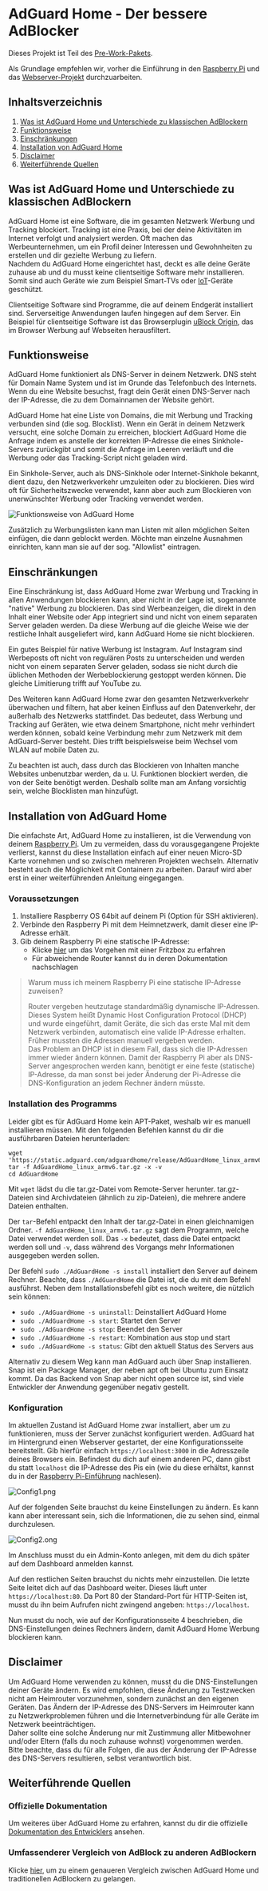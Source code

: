 # AdGuard Home - Der bessere AdBlocker

Dieses Projekt ist Teil des [Pre-Work-Pakets](../../../collection-it-prwrkpckg).

Als Grundlage empfehlen wir, vorher die Einführung in den [Raspberry Pi](../../../ge-it-prwrkpckg-raspberrypi) und das [Webserver-Projekt](../../../si-it-prwrkpckg-webserver) durchzuarbeiten.

## Inhaltsverzeichnis
1. [Was ist AdGuard Home und Unterschiede zu klassischen AdBlockern](#was-ist-adguard-home-und-unterschiede-zu-klassischen-adblockern)
2. [Funktionsweise](#funktionsweise)
3. [Einschränkungen](#einschränkungen)
4. [Installation von AdGuard Home](#installation-von-adguard-home)
5. [Disclaimer](#disclaimer)
6. [Weiterführende Quellen](#weiterführende-quellen)


## Was ist AdGuard Home und Unterschiede zu klassischen AdBlockern
AdGuard Home ist eine Software, die im gesamten Netzwerk Werbung und Tracking blockiert. Tracking ist eine Praxis, bei der deine Aktivitäten im Internet verfolgt und analysiert werden. Oft machen das Werbeunternehmen, um ein Profil deiner Interessen und Gewohnheiten zu erstellen und dir gezielte Werbung zu liefern.  
Nachdem du AdGuard Home eingerichtet hast, deckt es alle deine Geräte zuhause ab und du musst keine clientseitige Software mehr installieren. Somit sind auch Geräte wie zum Beispiel Smart-TVs oder [IoT](https://www.bsi.bund.de/DE/Themen/Verbraucherinnen-und-Verbraucher/Informationen-und-Empfehlungen/Internet-der-Dinge-Smart-leben/internet-der-dinge-smart-leben_node.html)-Geräte geschützt.  

Clientseitige Software sind Programme, die auf deinem Endgerät installiert sind. Serverseitige Anwendungen laufen hingegen auf dem Server.
Ein Beispiel für clientseitige Software ist das Browserplugin [uBlock Origin](https://ublockorigin.com/de), das im Browser Werbung auf Webseiten herausfiltert.

## Funktionsweise
AdGuard Home funktioniert als DNS-Server in deinem Netzwerk. DNS steht für Domain Name System und ist im Grunde das Telefonbuch des Internets. Wenn du eine Website besuchst, fragt dein Gerät einen DNS-Server nach der IP-Adresse, die zu dem Domainnamen der Website gehört.

AdGuard Home hat eine Liste von Domains, die mit Werbung und Tracking verbunden sind (die sog. Blocklist). Wenn ein Gerät in deinem Netzwerk versucht, eine solche Domain zu erreichen, blockiert AdGuard Home die Anfrage indem es anstelle der korrekten IP-Adresse die eines Sinkhole-Servers zurückgibt und somit die Anfrage im Leeren verläuft und die Werbung oder das Tracking-Script nicht geladen wird.

Ein Sinkhole-Server, auch als DNS-Sinkhole oder Internet-Sinkhole bekannt, dient dazu, den Netzwerkverkehr umzuleiten oder zu blockieren. Dies wird oft für Sicherheitszwecke verwendet, kann aber auch zum Blockieren von unerwünschter Werbung oder Tracking verwendet werden.  

![Funktionsweise von AdGuard Home](rsc/Funktionsweise.png "https://www.enisa.europa.eu/topics/incident-response/glossary/dns-sinkhole")

Zusätzlich zu Werbungslisten kann man Listen mit allen möglichen Seiten einfügen, die dann geblockt werden. Möchte man einzelne Ausnahmen einrichten, kann man sie auf der sog. "Allowlist" eintragen.


## Einschränkungen
Eine Einschränkung ist, dass AdGuard Home zwar Werbung und Tracking in allen Anwendungen blockieren kann, aber nicht in der Lage ist, sogenannte "native" Werbung zu blockieren. Das sind Werbeanzeigen, die direkt in den Inhalt einer Website oder App integriert sind und nicht von einem separaten Server geladen werden. Da diese Werbung auf die gleiche Weise wie der restliche Inhalt ausgeliefert wird, kann AdGuard Home sie nicht blockieren.

Ein gutes Beispiel für native Werbung ist Instagram. Auf Instagram sind Werbeposts oft nicht von regulären Posts zu unterscheiden und werden nicht von einem separaten Server geladen, sodass sie nicht durch die üblichen Methoden der Werbeblockierung gestoppt werden können. Die gleiche Limitierung trifft auf YouTube zu.

Des Weiteren  kann AdGuard Home zwar den gesamten Netzwerkverkehr überwachen und filtern, hat aber keinen Einfluss auf den Datenverkehr, der außerhalb des Netzwerks stattfindet. Das bedeutet, dass Werbung und Tracking auf Geräten, wie etwa deinem Smartphone, nicht mehr verhindert werden können, sobald keine Verbindung mehr zum Netzwerk mit dem AdGuard-Server besteht. Dies trifft beispielsweise beim Wechsel vom WLAN auf mobile Daten zu.

Zu beachten ist auch, dass durch das Blockieren von Inhalten manche Websites unbenutzbar werden, da u. U. Funktionen blockiert werden, die von der Seite benötigt werden. Deshalb sollte man am Anfang vorsichtig sein, welche Blocklisten man hinzufügt.


## Installation von AdGuard Home
Die einfachste Art, AdGuard Home zu installieren, ist die Verwendung von deinem [Raspberry Pi](../../../ge-it-prwrkpckg-raspberrypi). Um zu vermeiden, dass du vorausgegangene Projekte verlierst, kannst du diese Installation einfach auf einer neuen Micro-SD Karte vornehmen und so zwischen mehreren Projekten wechseln. Alternativ besteht auch die Möglichkeit mit Containern zu arbeiten. Darauf wird aber erst in einer weiterführenden Anleitung eingegangen.  

### Voraussetzungen
1. Installiere Raspberry OS 64bit auf deinem Pi (Option für SSH aktivieren).
2. Verbinde den Raspberry Pi mit dem Heimnetzwerk, damit dieser eine IP-Adresse erhält.
3. Gib deinem Raspberry Pi eine statische IP-Adresse:
    - Klicke [hier](https://avm.de/service/wissensdatenbank/dok/FRITZ-Box-7590/201_Netzwerkgerat-immer-die-gleiche-IP-Adresse-von-FRITZ-Box-zuweisen-lassen/#:~:text=Benutzeroberfl%C3%A4che%20der%20FRITZ!-,Klicken%20Sie%20im%20Men%C3%BC%20%22Heimnetz%22%20auf%20%22Netzwerk%22.,gleiche%20IPv4%2DAdresse%20zuweisen%22.) um das Vorgehen mit einer Fritzbox zu erfahren
    - Für abweichende Router kannst du in deren Dokumentation nachschlagen

> Warum muss ich meinem Raspberry Pi eine statische IP-Adresse zuweisen?  
>
> Router vergeben heutzutage standardmäßig dynamische IP-Adressen. Dieses System heißt Dynamic Host Configuration Protocol (DHCP) und wurde eingeführt, damit Geräte, die sich das erste Mal mit dem Netzwerk verbinden, automatisch eine valide IP-Adresse erhalten. Früher mussten die Adressen manuell vergeben werden.  
> Das Problem an DHCP ist in diesem Fall, dass sich die IP-Adressen immer wieder ändern können. Damit der Raspberry Pi aber als DNS-Server angesprochen werden kann, benötigt er eine feste (statische) IP-Adresse, da man sonst bei jeder Änderung der Pi-Adresse die DNS-Konfiguration an jedem Rechner ändern müsste.


### Installation des Programms
Leider gibt es für AdGuard Home kein APT-Paket, weshalb wir es manuell installieren müssen.
Mit den folgenden Befehlen kannst du dir die ausführbaren Dateien herunterladen:
```
wget 'https://static.adguard.com/adguardhome/release/AdGuardHome_linux_armv6.tar.gz'
tar -f AdGuardHome_linux_armv6.tar.gz -x -v
cd AdGuardHome
```
Mit `wget` lädst du die tar.gz-Datei vom Remote-Server herunter. tar.gz-Dateien sind Archivdateien (ähnlich zu zip-Dateien), die mehrere andere Dateien enthalten.

Der `tar`-Befehl entpackt den Inhalt der tar.gz-Datei in einen gleichnamigen Ordner. 
`-f AdGuardHome_linux_armv6.tar.gz` sagt dem Programm, welche Datei verwendet werden soll.
Das `-x` bedeutet, dass die Datei entpackt werden soll und `-v`, dass während des Vorgangs mehr Informationen ausgegeben werden sollen.


Der Befehl `sudo ./AdGuardHome -s install` installiert den Server auf deinem Rechner. Beachte, dass `./AdGuardHome` die Datei ist, die du mit dem Befehl ausführst.
Neben dem Installationsbefehl gibt es noch weitere, die nützlich sein können:
- `sudo ./AdGuardHome -s uninstall`: Deinstalliert AdGuard Home
- `sudo ./AdGuardHome -s start`: Startet den Server
- `sudo ./AdGuardHome -s stop`: Beendet den Server
- `sudo ./AdGuardHome -s restart`: Kombination aus stop und start
- `sudo ./AdGuardHome -s status`: Gibt den aktuell Status des Servers aus

Alternativ zu diesem Weg kann man AdGuard auch über Snap installieren. Snap ist ein Package Manager, der neben apt oft bei Ubuntu zum Einsatz kommt. Da das Backend von Snap aber nicht open source ist, sind viele Entwickler der Anwendung gegenüber negativ gestellt.

### Konfiguration
Im aktuellen Zustand ist AdGuard Home zwar installiert, aber um zu funktionieren, muss der Server zunächst konfiguriert werden.
AdGuard hat im Hintergrund einen Webserver gestartet, der eine Konfigurationsseite bereitstellt. Gib hierfür einfach `https://localhost:3000` in die Adresszeile deines Browsers ein. Befindest du dich auf einem anderen PC, dann gibst du statt `localhost` die IP-Adresse des Pis ein (wie du diese erhältst, kannst du in der [Raspberry Pi-Einführung](../../../ge-it-prwrkpckg-raspberrypi#ip-adresse-herausfinden) nachlesen).

![Config1.png](rsc/Config1.png)

Auf der folgenden Seite brauchst du keine Einstellungen zu ändern. Es kann kann aber interessant sein, sich die Informationen, die zu sehen sind, einmal durchzulesen.

![Config2.ong](rsc/Config2.png)

Im Anschluss musst du ein Admin-Konto anlegen, mit dem du dich später auf dem Dashboard anmelden kannst.

Auf den restlichen Seiten brauchst du nichts mehr einzustellen. 
Die letzte Seite leitet dich auf das Dashboard weiter. Dieses läuft unter `https://localhost:80`. Da Port 80 der Standard-Port für HTTP-Seiten ist, musst du ihn beim Aufrufen nicht zwingend angeben: `https://localhost`.

Nun musst du noch, wie auf der Konfigurationsseite 4 beschrieben, die DNS-Einstellungen deines Rechners ändern, damit AdGuard Home Werbung blockieren kann.

## Disclaimer
Um AdGuard Home verwenden zu können, musst du die DNS-Einstellungen deiner Geräte ändern. Es wird empfohlen, diese Änderung zu Testzwecken nicht am Heimrouter vorzunehmen, sondern zunächst an den eigenen Geräten. Das Ändern der IP-Adresse des DNS-Servers im Heimrouter kann zu Netzwerkproblemen führen und die Internetverbindung für alle Geräte im Netzwerk beeinträchtigen.  
Daher sollte eine solche Änderung nur mit Zustimmung aller Mitbewohner und/oder Eltern (falls du noch zuhause wohnst) vorgenommen werden. Bitte beachte, dass du für alle Folgen, die aus der Änderung der IP-Adresse des DNS-Servers resultieren, selbst verantwortlich bist.

## Weiterführende Quellen

### Offizielle Dokumentation
Um weiteres über AdGuard Home zu erfahren, kannst du dir die offizielle [Dokumentation des Entwicklers](https://github.com/AdguardTeam/AdGuardHome#getting-started) ansehen.


### Umfassenderer Vergleich von AdBlock zu anderen AdBlockern 
Klicke [hier](https://adguard.com/en/blog/adguard-vs-adaway-dns66.html), um zu einem genaueren Vergleich zwischen AdGuard Home und traditionellen AdBlockern zu gelangen.
